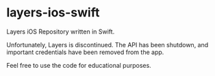 # layers-ios-swift

Layers iOS Repository written in Swift.

Unfortunately, Layers is discontinued. The API has been shutdown, and
important credentials have been removed from the app.

Feel free to use the code for educational purposes.
